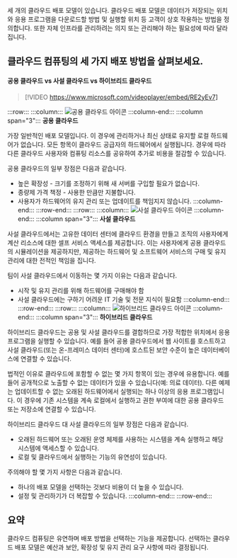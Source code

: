 세 개의 클라우드 배포 모델이 있습니다. 클라우드 배포 모델은 데이터가 저장되는 위치와 응용 프로그램을 다운로드할 방법 및 실행할 위치 등 고객이 상호 작용하는 방법을 정의합니다. 또한 자체 인프라를 관리하려는 의지 또는 관리해야 하는 필요성에 따라 달라집니다.

## <a name="explore-the-three-deployment-methods-of-cloud-computing"></a>클라우드 컴퓨팅의 세 가지 배포 방법을 살펴보세요.

#### <a name="public-versus-private-versus-hybrid"></a>공용 클라우드 vs 사설 클라우드 vs 하이브리드 클라우드

> [!VIDEO https://www.microsoft.com/videoplayer/embed/RE2yEv7]

:::row:::
    :::column:::
        ![공용 클라우드 아이콘](../media/4-public-cloud.png)
    :::column-end:::
    :::column span="3"::: **공용 클라우드**

가장 일반적인 배포 모델입니다. 이 경우에 관리하거나 최신 상태로 유지할 로컬 하드웨어가 없습니다. 모든 항목이 클라우드 공급자의 하드웨어에서 실행됩니다. 경우에 따라 다른 클라우드 사용자와 컴퓨팅 리소스를 공유하여 추가로 비용을 절감할 수 있습니다.

공용 클라우드의 일부 장점은 다음과 같습니다.

- 높은 확장성 - 크기를 조정하기 위해 새 서버를 구입할 필요가 없습니다.
- 종량제 가격 책정 - 사용한 만큼만 지불합니다.
- 사용자가 하드웨어의 유지 관리 또는 업데이트를 책임지지 않습니다. :::column-end:::
  :::row-end:::
:::row:::
   :::column:::
        ![사설 클라우드 아이콘](../media/4-private-cloud.png)
    :::column-end:::
    :::column span="3"::: **사설 클라우드**

사설 클라우드에서는 고유한 데이터 센터에 클라우드 환경을 만들고 조직의 사용자에게 계산 리소스에 대한 셀프 서비스 액세스를 제공합니다. 이는 사용자에게 공용 클라우드의 시뮬레이션을 제공하지만, 제공하는 하드웨어 및 소프트웨어 서비스의 구매 및 유지 관리에 대한 전적인 책임을 집니다.

팀이 사설 클라우드에서 이동하는 몇 가지 이유는 다음과 같습니다.

- 시작 및 유지 관리를 위해 하드웨어를 구매해야 함
- 사설 클라우드에는 구하기 어려운 IT 기술 및 전문 지식이 필요함
:::column-end:::
:::row-end:::
 :::row:::
    :::column:::
        ![하이브리드 클라우드 아이콘](../media/4-hybrid-cloud.png)
    :::column-end:::
    :::column span="3"::: **하이브리드 클라우드**

하이브리드 클라우드는 공용 및 사설 클라우드를 결합하므로 가장 적합한 위치에서 응용 프로그램을 실행할 수 있습니다. 예를 들어 공용 클라우드에서 웹 사이트를 호스트하고 사설 클라우드(또는 온-프레미스 데이터 센터)에 호스트된 보안 수준이 높은 데이터베이스에 연결할 수 있습니다.

법적인 이유로 클라우드에 포함할 수 없는 몇 가지 항목이 있는 경우에 유용합니다. 예를 들어 공개적으로 노출할 수 없는 데이터가 있을 수 있습니다(예: 의료 데이터). 다른 예제는 업데이트할 수 없는 오래된 하드웨어에서 실행되는 하나 이상의 응용 프로그램입니다. 이 경우에 기존 시스템을 계속 로컬에서 실행하고 권한 부여에 대한 공용 클라우드 또는 저장소에 연결할 수 있습니다.

하이브리드 클라우드 대 사설 클라우드의 일부 장점은 다음과 같습니다.

- 오래된 하드웨어 또는 오래된 운영 체제를 사용하는 시스템을 계속 실행하고 해당 시스템에 액세스할 수 있습니다.
- 로컬 및 클라우드에서 실행하는 기능의 유연성이 있습니다.

주의해야 할 몇 가지 사항은 다음과 같습니다.

- 하나의 배포 모델을 선택하는 것보다 비용이 더 높을 수 있습니다.
- 설정 및 관리하기가 더 복잡할 수 있습니다. :::column-end:::
  :::row-end:::

## <a name="summary"></a>요약

클라우드 컴퓨팅은 유연하며 배포 방법을 선택하는 기능을 제공합니다. 선택하는 클라우드 배포 모델은 예산과 보안, 확장성 및 유지 관리 요구 사항에 따라 결정됩니다.